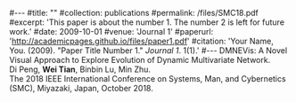 #---
#title: ""
#collection: publications
#permalink: /files/SMC18.pdf
#excerpt: 'This paper is about the number 1. The number 2 is left for future work.'
#date: 2009-10-01
#venue: 'Journal 1'
#paperurl: 'http://academicpages.github.io/files/paper1.pdf'
#citation: 'Your Name, You. (2009). &quot;Paper Title Number 1.&quot; <i>Journal 1</i>. 1(1).'
#---
<a herf="https://tianw.net">DMNEVis: A Novel Visual Approach to Explore Evolution of Dynamic Multivariate Network.</a>
<br>Di Peng, <strong>Wei Tian</strong>, Binbin Lu, Min Zhu.
<br>The 2018 IEEE International Conference on Systems, Man, and Cybernetics (SMC), Miyazaki, Japan, October 2018.